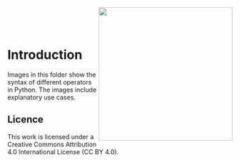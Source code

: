 <img src="https://www.icos-cp.eu/sites/default/files/2017-11/ICOS_CP_logo.png" width="300" align="right"/>
<br>
<br>
<br> 

# Introduction
Images in this folder show the syntax of different operators in Python. The images include explanatory use cases.

## Licence
This work is licensed under a Creative Commons Attribution 4.0 International License (CC BY 4.0).

